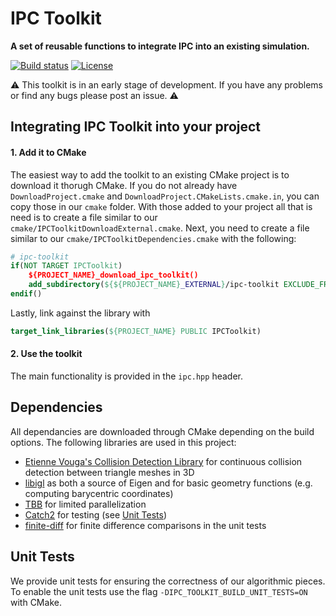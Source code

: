 # IPC Toolkit
**A set of reusable functions to integrate IPC into an existing simulation.**

[![Build status](https://github.com/ipc-sim/ipc-toolkit/workflows/Build/badge.svg?event=push)](https://github.com/ipc-sim/ipc-toolkit/actions?query=workflow%3ABuild+branch%3Amaster+event%3Apush)
[![License](https://img.shields.io/github/license/ipc-sim/ipc-toolkit.svg?color=blue)](https://github.com/ipc-sim/ipc-toolkit/blob/master/LICENSE)

:warning: This toolkit is in an early stage of development. If you have any problems or find any bugs please post an issue. :warning:

## Integrating IPC Toolkit into your project

#### 1. Add it to CMake

The easiest way to add the toolkit to an existing CMake project is to download
it thorugh CMake. If you do not already have `DownloadProject.cmake` and `DownloadProject.CMakeLists.cmake.in`, you can copy those in our `cmake` folder.
With those added to your project all that is need is to create a file similar to our
`cmake/IPCToolkitDownloadExternal.cmake`. Next, you need to create a file similar to our `cmake/IPCToolkitDependencies.cmake` with the following:

```CMake
# ipc-toolkit
if(NOT TARGET IPCToolkit)
    ${PROJECT_NAME}_download_ipc_toolkit()
    add_subdirectory(${${PROJECT_NAME}_EXTERNAL}/ipc-toolkit EXCLUDE_FROM_ALL)
endif()
```

Lastly, link against the library with

```CMake
target_link_libraries(${PROJECT_NAME} PUBLIC IPCToolkit)
```

#### 2. Use the toolkit

The main functionality is provided in the `ipc.hpp` header. 

## Dependencies

All dependancies are downloaded through CMake depending on the build options.
The following libraries are used in this project:

* [Etienne Vouga's Collision Detection Library](https://github.com/evouga/collisiondetection.git) for continuous collision detection between triangle meshes in 3D
* [libigl](https://github.com/libigl/libigl) as both a source of Eigen and for basic geometry functions (e.g. computing barycentric coordinates)
* [TBB](https://github.com/wjakob/tbb) for limited parallelization
* [Catch2](https://github.com/catchorg/Catch2.git) for testing (see [Unit Tests](#unit_tests))
* [finite-diff](https://github.com/zfergus/finite-diff) for finite difference comparisons in the unit tests

## <a name="unit_tests"></a>Unit Tests

We provide unit tests for ensuring the correctness of our algorithmic pieces.
To enable the unit tests use the flag `-DIPC_TOOLKIT_BUILD_UNIT_TESTS=ON` with
CMake.
